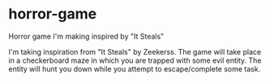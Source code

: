 # horror-game
Horror game I'm making inspired by "It Steals"

I'm taking inspiration from "It Steals" by Zeekerss. The game will take place in a checkerboard maze in which you are trapped with some evil entity. The entity will hunt you down while you attempt to escape/complete some task.
